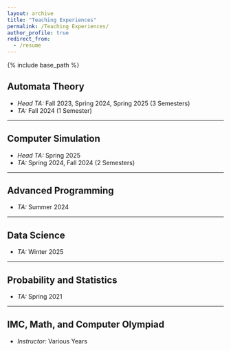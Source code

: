 ```yaml
---
layout: archive
title: "Teaching Experiences"
permalink: /Teaching Experiences/
author_profile: true
redirect_from:
  - /resume
---
```


{% include base_path %}


## Automata Theory
- *Head TA:* Fall 2023, Spring 2024, Spring 2025 (3 Semesters)
- *TA:* Fall 2024 (1 Semester)

---

## Computer Simulation
- *Head TA:* Spring 2025
- *TA:* Spring 2024, Fall 2024 (2 Semesters)

---

## Advanced Programming
- *TA:* Summer 2024

---

## Data Science
- *TA:* Winter 2025

---

## Probability and Statistics
- *TA:* Spring 2021
  
---

## IMC, Math, and Computer Olympiad
- *Instructor:* Various Years

